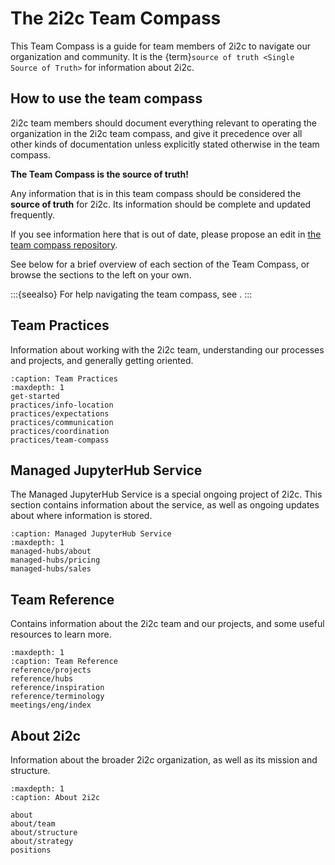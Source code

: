 # The 2i2c Team Compass

This Team Compass is a guide for team members of 2i2c to navigate our organization and community.
It is the {term}`source of truth <Single Source of Truth>` for information about 2i2c.

## How to use the team compass

2i2c team members should document everything relevant to operating the organization in the 2i2c team compass, and give it precedence over all other kinds of documentation unless explicitly stated otherwise in the team compass.

**The Team Compass is the source of truth!**

Any information that is in this team compass should be considered the **source of truth** for 2i2c. Its information should be complete and updated frequently.

If you see information here that is out of date, please propose an edit in [the team compass repository](https://github.com/2i2c-org/team-compass).

See below for a brief overview of each section of the Team Compass, or browse the sections to the left on your own.

:::{seealso}
For help navigating the team compass, see [](start:team-compass).
:::

## Team Practices

Information about working with the 2i2c team, understanding our processes and projects, and generally getting oriented.

```{toctree}
:caption: Team Practices
:maxdepth: 1
get-started
practices/info-location
practices/expectations
practices/communication
practices/coordination
practices/team-compass
```

## Managed JupyterHub Service

The Managed JupyterHub Service is a special ongoing project of 2i2c.
This section contains information about the service, as well as ongoing updates about where information is stored.

```{toctree}
:caption: Managed JupyterHub Service
:maxdepth: 1
managed-hubs/about
managed-hubs/pricing
managed-hubs/sales
```

## Team Reference

Contains information about the 2i2c team and our projects, and some useful resources to learn more.

```{toctree}
:maxdepth: 1
:caption: Team Reference
reference/projects
reference/hubs
reference/inspiration
reference/terminology
meetings/eng/index
```

## About 2i2c

Information about the broader 2i2c organization, as well as its mission and structure.

```{toctree}
:maxdepth: 1
:caption: About 2i2c

about
about/team
about/structure
about/strategy
positions
```